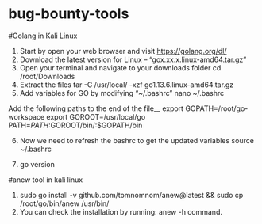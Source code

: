 # bug-bounty-tools

#Golang in Kali Linux

1. Start by open your web browser and visit https://golang.org/dl/
2. Download the latest version for Linux – “gox.xx.x.linux-amd64.tar.gz”
3. Open your terminal and navigate to your downloads folder 
	cd /root/Downloads
4. Extract the files
	tar -C /usr/local/ -xzf go1.13.6.linux-amd64.tar.gz
5. Add variables for GO by modifying “~/.bashrc”
	nano ~/.bashrc

Add the following paths to the end of the file__
	export GOPATH=/root/go-workspace
	export GOROOT=/usr/local/go
	PATH=$PATH:$GOROOT/bin/:$GOPATH/bin

6. Now we need to refresh the bashrc to get the updated variables
	source ~/.bashrc

7. go version


#anew tool in kali linux

1. sudo go install -v github.com/tomnomnom/anew@latest && sudo cp /root/go/bin/anew /usr/bin/
2. You can check the installation by running: anew -h command.







